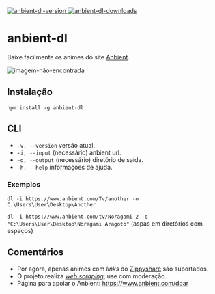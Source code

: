 <div>
    <a href='https://www.npmjs.com/package/anbient-dl'>
        <img src='https://img.shields.io/npm/v/anbient-dl?color=orange&label=npm' alt='anbient-dl-version'>
    </a>
    <a href='https://www.npmjs.com/package/anbient-dl'>
        <img src='https://img.shields.io/npm/dt/anbient-dl' alt='anbient-dl-downloads'>
    </a>
</div>

# anbient-dl

Baixe facilmente os animes do site [Anbient](https://www.anbient.com/).

![imagem-não-encontrada](https://i.imgur.com/bpszYqW.png)

## Instalação
`npm install -g anbient-dl`

## CLI 
- `-v, --version` versão atual.
- `-i, --input` (necessário) anbient url.
- `-o, --output` (necessário) diretório de saída. 
- `-h, --help` informações de ajuda.

### Exemplos
`dl -i https://www.anbient.com/Tv/another -o C:\Users\User\Desktop\Another`

`dl -i https://www.anbient.com/tv/Noragami-2 -o "C:\Users\User\Desktop\Noragami Aragoto"` (aspas em diretórios com espaços)

## Comentários
- Por agora, apenas animes com *links* do [Zippyshare](https://zippyshare.com/) são suportados.
- O projeto realiza *[web scraping](https://pt.wikipedia.org/wiki/Coleta_de_dados_web)*; use com moderação.
- Página para apoiar o Anbient: https://www.anbient.com/doar
